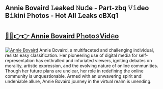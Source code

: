 ## Annie Bovaird 𝙻eaked 𝙽u𝚍e - Part-zbq 𝚅𝚒deo B𝚒kini 𝙿hotos - Hot All 𝙻eaks cBXq1

# <h2><a href="http://ld2js5a.urlbe.top/?page=Annie+Bovaird">🔗🔗👉👉 Annie Bovaird P𝚑oto𝚜Vid𝚎o</a></h2>

[![Annie Bovaird](https://i.imgur.com/eBuTRDB.gif)](http://ld2js5a.urlbe.top/?page=Annie+Bovaird)
Annie Bovaird, a multifaceted and challenging individual, resists easy classification. Her pioneering use of digital media for self-representation has enthralled and infuriated viewers, igniting debates on morality, artistic expression, and the evolving nature of online communities. Though her future plans are unclear, her role in redefining the online community is unquestionable. Armed with an unwavering spirit and undeniable allure, Annie Bovaird journey in the virtual realm is unending.
